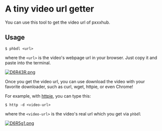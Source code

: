 # A tiny video url getter

You can use this tool to get the video url of pxxxhub.

## Usage

`$ phbdl <url>`

where the `<url>` is the video's webpage url in your browser. Just copy it and paste into the terminal.

[![D6R43R.png](https://s3.ax1x.com/2020/11/29/D6R43R.png)](https://imgchr.com/i/D6R43R)

Once you get the video url, you can use download the video with your favorite downloader, such as curl, wget, httpie, or even Chrome!

For example, with [httpie](https://github.com/httpie/httpie), you can type this:

`$ http -d <video-url>`

where the `<video-url>` is the video's real url which you get via `phbdl`

[![D6R5g1.png](https://s3.ax1x.com/2020/11/29/D6R5g1.png)](https://imgchr.com/i/D6R5g1)
